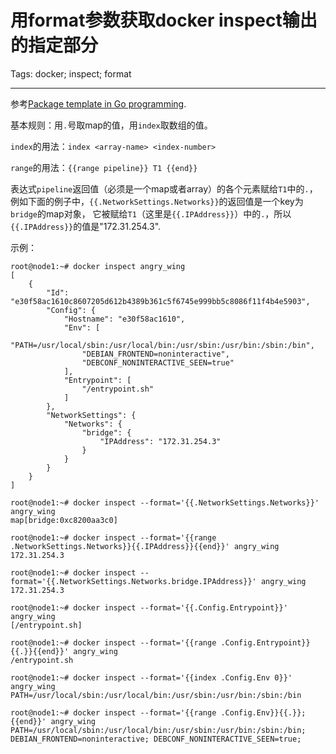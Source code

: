 # 用format参数获取docker inspect输出的指定部分
Tags: docker; inspect; format

------

参考[Package template in Go programming](https://golang.org/pkg/text/template/).

基本规则：用`.`号取map的值，用`index`取数组的值。

`index`的用法：`index <array-name> <index-number>`

`range`的用法：`{{range pipeline}} T1 {{end}}`

表达式`pipeline`返回值（必须是一个map或者array）的各个元素赋给`T1`中的`.`，
例如下面的例子中，`{{.NetworkSettings.Networks}}`的返回值是一个key为`bridge`的map对象，
它被赋给`T1`（这里是`{{.IPAddress}}`）中的`.`，所以`{{.IPAddress}}`的值是"172.31.254.3".  

示例：

```
root@node1:~# docker inspect angry_wing 
[
    {
        "Id": "e30f58ac1610c8607205d612b4389b361c5f6745e999bb5c8086f11f4b4e5903",
        "Config": {
            "Hostname": "e30f58ac1610",
            "Env": [
                "PATH=/usr/local/sbin:/usr/local/bin:/usr/sbin:/usr/bin:/sbin:/bin",
                "DEBIAN_FRONTEND=noninteractive",
                "DEBCONF_NONINTERACTIVE_SEEN=true"
            ],
            "Entrypoint": [
                "/entrypoint.sh"
            ]
        },
        "NetworkSettings": {
            "Networks": {
                "bridge": {
                    "IPAddress": "172.31.254.3"
                }
            }
        }
    }
]

root@node1:~# docker inspect --format='{{.NetworkSettings.Networks}}' angry_wing 
map[bridge:0xc8200aa3c0]

root@node1:~# docker inspect --format='{{range .NetworkSettings.Networks}}{{.IPAddress}}{{end}}' angry_wing 
172.31.254.3

root@node1:~# docker inspect --format='{{.NetworkSettings.Networks.bridge.IPAddress}}' angry_wing 
172.31.254.3

root@node1:~# docker inspect --format='{{.Config.Entrypoint}}' angry_wing 
[/entrypoint.sh]

root@node1:~# docker inspect --format='{{range .Config.Entrypoint}}{{.}}{{end}}' angry_wing 
/entrypoint.sh

root@node1:~# docker inspect --format='{{index .Config.Env 0}}' angry_wing 
PATH=/usr/local/sbin:/usr/local/bin:/usr/sbin:/usr/bin:/sbin:/bin

root@node1:~# docker inspect --format='{{range .Config.Env}}{{.}}; {{end}}' angry_wing 
PATH=/usr/local/sbin:/usr/local/bin:/usr/sbin:/usr/bin:/sbin:/bin; DEBIAN_FRONTEND=noninteractive; DEBCONF_NONINTERACTIVE_SEEN=true;
```
